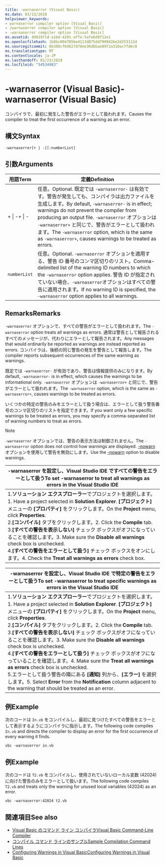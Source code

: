 ```yaml
---
title: -warnaserror (Visual Basic)
ms.date: 03/13/2018
helpviewer_keywords:
- warnaserror compiler option [Visual Basic]
- /warnaserror compiler option [Visual Basic]
- -warnaserror compiler option [Visual Basic]
ms.assetid: 49819f1d-a1bd-4201-affe-5afe6d9712e1
ms.openlocfilehash: 1b8bc004705be4113d875dd7909426e2d253112d
ms.sourcegitcommit: 6b308cf6d627d78ee36dbbae8972a310ac7fd6c8
ms.translationtype: MT
ms.contentlocale: ja-JP
ms.lasthandoff: 01/23/2019
ms.locfileid: "54534983"
---
```

# <a name="-warnaserror-visual-basic"></a><span data-ttu-id="e6622-102">-warnaserror (Visual Basic)</span><span class="sxs-lookup"><span data-stu-id="e6622-102">-warnaserror (Visual Basic)</span></span>
<span data-ttu-id="e6622-103">コンパイラで、最初に発生した警告がエラーとして扱われます。</span><span class="sxs-lookup"><span data-stu-id="e6622-103">Causes the compiler to treat the first occurrence of a warning as an error.</span></span>  
  
## <a name="syntax"></a><span data-ttu-id="e6622-104">構文</span><span class="sxs-lookup"><span data-stu-id="e6622-104">Syntax</span></span>  
  
```  
-warnaserror[+ | -][:numberList]  
```  
  
## <a name="arguments"></a><span data-ttu-id="e6622-105">引数</span><span class="sxs-lookup"><span data-stu-id="e6622-105">Arguments</span></span>  
  
|<span data-ttu-id="e6622-106">用語</span><span class="sxs-lookup"><span data-stu-id="e6622-106">Term</span></span>|<span data-ttu-id="e6622-107">定義</span><span class="sxs-lookup"><span data-stu-id="e6622-107">Definition</span></span>|  
|---|---|  
|<span data-ttu-id="e6622-108">+ &#124; -</span><span class="sxs-lookup"><span data-stu-id="e6622-108">+ &#124; -</span></span>|<span data-ttu-id="e6622-109">任意。</span><span class="sxs-lookup"><span data-stu-id="e6622-109">Optional.</span></span> <span data-ttu-id="e6622-110">既定では `-warnaserror-` は有効です。警告が発生しても、コンパイラは出力ファイルを生成します。</span><span class="sxs-lookup"><span data-stu-id="e6622-110">By default, `-warnaserror-` is in effect; warnings do not prevent the compiler from producing an output file.</span></span> <span data-ttu-id="e6622-111">`-warnaserror` オプションは `-warnaserror+` と同じで、警告がエラーとして扱われます。</span><span class="sxs-lookup"><span data-stu-id="e6622-111">The `-warnaserror` option, which is the same as `-warnaserror+`, causes warnings to be treated as errors.</span></span>|  
|`numberList`|<span data-ttu-id="e6622-112">任意。</span><span class="sxs-lookup"><span data-stu-id="e6622-112">Optional.</span></span> <span data-ttu-id="e6622-113">`-warnaserror` オプションを適用する、警告 ID 番号のコンマ区切りのリスト。</span><span class="sxs-lookup"><span data-stu-id="e6622-113">Comma-delimited list of the warning ID numbers to which the `-warnaserror` option applies.</span></span> <span data-ttu-id="e6622-114">警告 ID が指定されていない場合、`-warnaserror`オプションはすべての警告に適用されます。</span><span class="sxs-lookup"><span data-stu-id="e6622-114">If no warning ID is specified, the `-warnaserror` option applies to all warnings.</span></span>|  
  
## <a name="remarks"></a><span data-ttu-id="e6622-115">Remarks</span><span class="sxs-lookup"><span data-stu-id="e6622-115">Remarks</span></span>  
 <span data-ttu-id="e6622-116">`-warnaserror` オプションで、すべての警告がエラーとして扱われます。</span><span class="sxs-lookup"><span data-stu-id="e6622-116">The `-warnaserror` option treats all warnings as errors.</span></span> <span data-ttu-id="e6622-117">通常は警告として報告されるすべてのメッセージが、代わりにエラーとして報告されます。</span><span class="sxs-lookup"><span data-stu-id="e6622-117">Any messages that would ordinarily be reported as warnings are instead reported as errors.</span></span> <span data-ttu-id="e6622-118">コンパイラは、後続の同じ警告の発生を警告として報告します。</span><span class="sxs-lookup"><span data-stu-id="e6622-118">The compiler reports subsequent occurrences of the same warning as warnings.</span></span>  
  
 <span data-ttu-id="e6622-119">既定では `-warnaserror-` が有効であり、警告は情報提供のみになります。</span><span class="sxs-lookup"><span data-stu-id="e6622-119">By default, `-warnaserror-` is in effect, which causes the warnings to be informational only.</span></span> <span data-ttu-id="e6622-120">`-warnaserror` オプションは `-warnaserror+` と同じで、警告がエラーとして扱われます。</span><span class="sxs-lookup"><span data-stu-id="e6622-120">The `-warnaserror` option, which is the same as `-warnaserror+`, causes warnings to be treated as errors.</span></span>  
  
 <span data-ttu-id="e6622-121">いくつかの特定の警告のみをエラーとして扱う場合は、エラーとして扱う警告番号のコンマ区切りのリストを指定できます。</span><span class="sxs-lookup"><span data-stu-id="e6622-121">If you want only a few specific warnings to be treated as errors, you may specify a comma-separated list of warning numbers to treat as errors.</span></span>  
  
> [!NOTE]
>  <span data-ttu-id="e6622-122">`-warnaserror` オプションでは、警告の表示方法は制御されません。</span><span class="sxs-lookup"><span data-stu-id="e6622-122">The `-warnaserror` option does not control how warnings are displayed.</span></span> <span data-ttu-id="e6622-123">[-nowarn](../../../visual-basic/reference/command-line-compiler/nowarn.md) オプションを使用して警告を無効にします。</span><span class="sxs-lookup"><span data-stu-id="e6622-123">Use the [-nowarn](../../../visual-basic/reference/command-line-compiler/nowarn.md) option to disable warnings.</span></span>  
  
|<span data-ttu-id="e6622-124">-warnaserror を設定し、Visual Studio IDE ですべての警告をエラーとして扱う</span><span class="sxs-lookup"><span data-stu-id="e6622-124">To set -warnaserror to treat all warnings as errors in the Visual Studio IDE</span></span>|  
|---|  
|<span data-ttu-id="e6622-125">1.**ソリューション エクスプローラー**でプロジェクトを選択します。</span><span class="sxs-lookup"><span data-stu-id="e6622-125">1.  Have a project selected in **Solution Explorer**.</span></span> <span data-ttu-id="e6622-126">**[プロジェクト]** メニューの **[プロパティ]** をクリックします。</span><span class="sxs-lookup"><span data-stu-id="e6622-126">On the **Project** menu, click **Properties**.</span></span> <br /><span data-ttu-id="e6622-127">2.**[コンパイル]** タブをクリックします。</span><span class="sxs-lookup"><span data-stu-id="e6622-127">2.  Click the **Compile** tab.</span></span><br /><span data-ttu-id="e6622-128">3.**[すべての警告を表示しない]** チェック ボックスがオフになっていることを確認します。</span><span class="sxs-lookup"><span data-stu-id="e6622-128">3.  Make sure the **Disable all warnings** check box is unchecked.</span></span><br /><span data-ttu-id="e6622-129">4.**[すべての警告をエラーとして扱う]** チェック ボックスをオンにします。</span><span class="sxs-lookup"><span data-stu-id="e6622-129">4.  Check the **Treat all warnings as errors** check box.</span></span>|  
  
|<span data-ttu-id="e6622-130">-warnaserror を設定し、Visual Studio IDE で特定の警告をエラーとして扱う</span><span class="sxs-lookup"><span data-stu-id="e6622-130">To set -warnaserror to treat specific warnings as errors in the Visual Studio IDE</span></span>|  
|---|  
|<span data-ttu-id="e6622-131">1.**ソリューション エクスプローラー**でプロジェクトを選択します。</span><span class="sxs-lookup"><span data-stu-id="e6622-131">1.  Have a project selected in **Solution Explorer**.</span></span> <span data-ttu-id="e6622-132">**[プロジェクト]** メニューの **[プロパティ]** をクリックします。</span><span class="sxs-lookup"><span data-stu-id="e6622-132">On the **Project** menu, click **Properties**.</span></span><br /><span data-ttu-id="e6622-133">2.**[コンパイル]** タブをクリックします。</span><span class="sxs-lookup"><span data-stu-id="e6622-133">2.  Click the **Compile** tab.</span></span><br /><span data-ttu-id="e6622-134">3.**[すべての警告を表示しない]** チェック ボックスがオフになっていることを確認します。</span><span class="sxs-lookup"><span data-stu-id="e6622-134">3.  Make sure the **Disable all warnings** check box is unchecked.</span></span><br /><span data-ttu-id="e6622-135">4.**[すべての警告をエラーとして扱う]** チェック ボックスがオフになっていることを確認します。</span><span class="sxs-lookup"><span data-stu-id="e6622-135">4.  Make sure the **Treat all warnings as errors** check box is unchecked.</span></span><br /><span data-ttu-id="e6622-136">5.エラーとして扱う警告の隣にある **[通知]** 列から、**[エラー]** を選択します。</span><span class="sxs-lookup"><span data-stu-id="e6622-136">5.  Select **Error** from the **Notification** column adjacent to the warning that should be treated as an error.</span></span>|  
  
## <a name="example"></a><span data-ttu-id="e6622-137">例</span><span class="sxs-lookup"><span data-stu-id="e6622-137">Example</span></span>  
 <span data-ttu-id="e6622-138">次のコードは `In.vb` をコンパイルし、最初に見つけたすべての警告をエラーとして表示するようにコンパイラに指示します。</span><span class="sxs-lookup"><span data-stu-id="e6622-138">The following code compiles `In.vb` and directs the compiler to display an error for the first occurrence of every warning it finds.</span></span>  
  
```console
vbc -warnaserror in.vb  
```  
  
## <a name="example"></a><span data-ttu-id="e6622-139">例</span><span class="sxs-lookup"><span data-stu-id="e6622-139">Example</span></span>  
 <span data-ttu-id="e6622-140">次のコードは `T2.vb` をコンパイルし、使用されていないローカル変数 (42024) に向けた警告のみをエラーとして扱います。</span><span class="sxs-lookup"><span data-stu-id="e6622-140">The following code compiles `T2.vb` and treats only the warning for unused local variables (42024) as an error.</span></span>  
  
```console
vbc -warnaserror:42024 t2.vb  
```  
  
## <a name="see-also"></a><span data-ttu-id="e6622-141">関連項目</span><span class="sxs-lookup"><span data-stu-id="e6622-141">See also</span></span>
- [<span data-ttu-id="e6622-142">Visual Basic のコマンド ライン コンパイラ</span><span class="sxs-lookup"><span data-stu-id="e6622-142">Visual Basic Command-Line Compiler</span></span>](../../../visual-basic/reference/command-line-compiler/index.md)
- [<span data-ttu-id="e6622-143">コンパイル コマンド ラインのサンプル</span><span class="sxs-lookup"><span data-stu-id="e6622-143">Sample Compilation Command Lines</span></span>](../../../visual-basic/reference/command-line-compiler/sample-compilation-command-lines.md)
- [<span data-ttu-id="e6622-144">Configuring Warnings in Visual Basic</span><span class="sxs-lookup"><span data-stu-id="e6622-144">Configuring Warnings in Visual Basic</span></span>](/visualstudio/ide/configuring-warnings-in-visual-basic)
